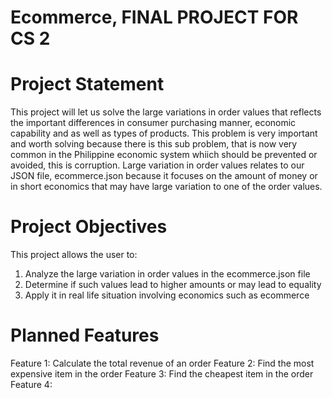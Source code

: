 # Ecommerce, FINAL PROJECT FOR CS 2
# Project Statement
This project will let us solve the large variations in order values that reflects the important differences in consumer purchasing manner, economic capability and as well as types of products. This problem is very important and worth solving because there is this sub problem, that is now very common in the Philippine economic system whiich should be prevented or avoided, this is corruption. Large variation in order values relates to our JSON file, ecommerce.json because it focuses on the amount of money or in short economics that may have large variation to one of the order values.
# Project Objectives
This project allows the user to:
1. Analyze the large variation in order values in the ecommerce.json file
2. Determine if such values lead to higher amounts or may lead to equality
3. Apply it in real life situation involving economics such as ecommerce
# Planned Features
Feature 1: Calculate the total revenue of an order
Feature 2: Find the most expensive item in the order
Feature 3: Find the cheapest item in the order
Feature 4:
